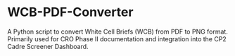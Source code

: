 # WCB-PDF-Converter
A Python script to convert White Cell Briefs (WCB) from PDF to PNG format. Primarily used for CRO Phase II documentation and integration into the CP2 Cadre Screener Dashboard.
